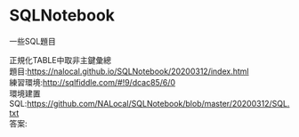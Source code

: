 # SQLNotebook
 一些SQL題目
 
正規化TABLE中取非主鍵彙總<br>
題目:https://nalocal.github.io/SQLNotebook/20200312/index.html <br>
練習環境:http://sqlfiddle.com/#!9/dcac85/6/0 <br>
環境建置SQL:https://github.com/NALocal/SQLNotebook/blob/master/20200312/SQL.txt <br>
答案:
